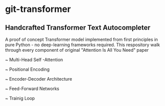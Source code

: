 # git-transformer
## Handcrafted Transformer Text Autocompleter
A proof of concept Transformer model implemented from first principles in pure Python - no deep-learning frameworks required. This respository walk through every component of original "Attention Is All You Need" paper		

~ Multi-Head Self -Attention

~ Positional Encoding

~ Encoder-Decoder Architecture

~ Feed-Forward Networks

~ Trainig Loop
